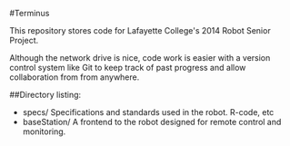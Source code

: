 #Terminus

This repository stores code for Lafayette College's 2014 Robot Senior Project. 

Although the network drive is nice, code work is easier with a version control system like Git to keep track of past progress and allow collaboration from from anywhere.

##Directory listing:
 - specs/ Specifications and standards used in the robot. R-code, etc
 - baseStation/ A frontend to the robot designed for remote control and monitoring. 

